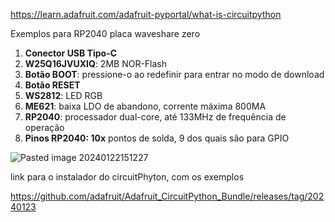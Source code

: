 https://learn.adafruit.com/adafruit-pyportal/what-is-circuitpython

Exemplos para RP2040 placa waveshare zero

1. **Conector USB Tipo-C**
2. **W25Q16JVUXIQ**: 2MB NOR-Flash 
3. **Botão BOOT**: pressione-o ao redefinir para entrar no modo de download
4. **Botão RESET**
5. **WS2812**: LED RGB
6. **ME621**: baixa LDO de abandono, corrente máxima 800MA
7. **RP2040**: processador dual-core, até 133MHz de frequência de operação
8. **Pinos RP2040: 10x** pontos de solda, 9 dos quais são para GPIO

![Pasted image 20240122151227](https://github.com/tbagro/CircuitPhyton-Exemplos/assets/22534927/1050e10f-8a56-47d0-9890-03371b58472b)

link para o instalador do circuitPhyton, com os exemplos

https://github.com/adafruit/Adafruit_CircuitPython_Bundle/releases/tag/20240123
